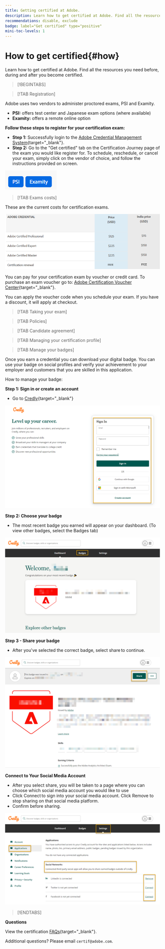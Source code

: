 ```yaml
---
title: Getting certified at Adobe.
description: Learn how to get certified at Adobe. Find all the resources you need before, during and after you become certified.
recommendations: disable, exclude
badge: label="Get certified" type="positive"
mini-toc-levels: 1
---
```

# How to get certified{#how}

Learn how to get certified at Adobe. Find all the resources you need before, during and after you become certified.

>[!BEGINTABS]

>[!TAB Registration]

Adobe uses two vendors to administer proctored exams, PSI and Examity. 

* **PSI:** offers test center and Japanese exam options (where available) 
* **Examity:** offers a remote online option

**Follow these steps to register for your certification exam:**

* **Step 1:** Successfully login to the [Adobe Credential Management System](http://www.certmetrics.com/adobe){target="_blank"}.
* **Step 2:** Go to the "Get certified" tab on the Certification Journey page of the exam you would like register for. To schedule, reschedule, or cancel your exam, simply click on the vendor of choice, and follow the instructions provided on screen.

![Vendor Badge](/help/certifications/assets/PSI_Examity.png)


>[!TAB Exams costs]

These are the current costs for certification exams.

![Exam cost Badge](/help/certifications/assets/exam_costs_new.png)

You can pay for your certification exam by voucher or credit card. To purchase an exam voucher go to: [Adobe Certification Voucher Center](https://market.xvoucher.com/adobe/global){target="_blank"}. 

You can apply the voucher code when you schedule your exam. If you have a discount, it will apply at checkout.

>[!TAB Taking your exam]

>[!TAB Policies]

>[!TAB Candidate agreement]

>[!TAB Managing your certification profile]

>[!TAB Manage your badges]

Once you earn a credential you can download your digital badge. You can use your badge on social profiles and verify your achievement to your employer and customers that you are skilled in this application.

How to manage your badge:

**Step 1: Sign in or create an account**

* Go to [Credly](https://www.credly.com/users/sign_in){target="_blank"}

![Credly Badge](/help/certifications/assets/credly_signin.png)

**Step 2: Choose your badge**

* The most recent badge you earned will appear on your dashboard. (To view other badges, select the Badges tab)

![Credly Badge](/help/certifications/assets/credly_badges.png)

**Step 3 - Share your badge**

* After you've selected the correct badge, select share to continue. 

![Credly Badge](/help/certifications/assets/credly_share.png)

**Connect to Your Social Media Account**

* After you select share, you will be taken to a page where you can choose which social media account you would like to use
* Click Connect to sign into your social media account. Click Remove to stop sharing on that social media platform.
* Confirm before sharing. 

![Credly Badge](/help/certifications/assets/credly_share_2.png)

>[!ENDTABS]

**Questions**

View the certification [FAQs](https://experienceleague.corp.adobe.com/docs/certification/certification/faq.html?lang=en){target="_blank"}.

Additional questions? Please email `certif@adobe.com`.
